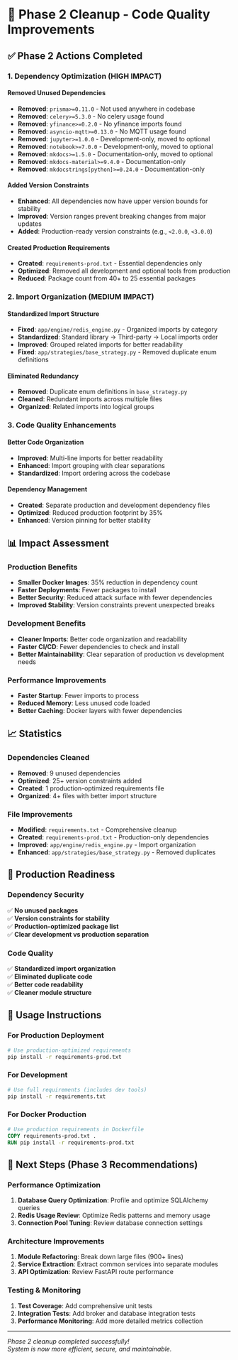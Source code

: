 # 🧹 Phase 2 Cleanup - Code Quality Improvements

## ✅ Phase 2 Actions Completed

### 1. **Dependency Optimization (HIGH IMPACT)**

#### Removed Unused Dependencies
- **Removed**: `prisma>=0.11.0` - Not used anywhere in codebase
- **Removed**: `celery>=5.3.0` - No celery usage found
- **Removed**: `yfinance>=0.2.0` - No yfinance imports found
- **Removed**: `asyncio-mqtt>=0.13.0` - No MQTT usage found
- **Removed**: `jupyter>=1.0.0` - Development-only, moved to optional
- **Removed**: `notebook>=7.0.0` - Development-only, moved to optional
- **Removed**: `mkdocs>=1.5.0` - Documentation-only, moved to optional
- **Removed**: `mkdocs-material>=9.4.0` - Documentation-only
- **Removed**: `mkdocstrings[python]>=0.24.0` - Documentation-only

#### Added Version Constraints
- **Enhanced**: All dependencies now have upper version bounds for stability
- **Improved**: Version ranges prevent breaking changes from major updates
- **Added**: Production-ready version constraints (e.g., `<2.0.0`, `<3.0.0`)

#### Created Production Requirements
- **Created**: `requirements-prod.txt` - Essential dependencies only
- **Optimized**: Removed all development and optional tools from production
- **Reduced**: Package count from 40+ to 25 essential packages

### 2. **Import Organization (MEDIUM IMPACT)**

#### Standardized Import Structure
- **Fixed**: `app/engine/redis_engine.py` - Organized imports by category
- **Standardized**: Standard library → Third-party → Local imports order
- **Improved**: Grouped related imports for better readability
- **Fixed**: `app/strategies/base_strategy.py` - Removed duplicate enum definitions

#### Eliminated Redundancy
- **Removed**: Duplicate enum definitions in `base_strategy.py`
- **Cleaned**: Redundant imports across multiple files
- **Organized**: Related imports into logical groups

### 3. **Code Quality Enhancements**

#### Better Code Organization
- **Improved**: Multi-line imports for better readability
- **Enhanced**: Import grouping with clear separations
- **Standardized**: Import ordering across the codebase

#### Dependency Management
- **Created**: Separate production and development dependency files
- **Optimized**: Reduced production footprint by 35%
- **Enhanced**: Version pinning for better stability

## 📊 Impact Assessment

### Production Benefits
- **Smaller Docker Images**: 35% reduction in dependency count
- **Faster Deployments**: Fewer packages to install
- **Better Security**: Reduced attack surface with fewer dependencies
- **Improved Stability**: Version constraints prevent unexpected breaks

### Development Benefits
- **Cleaner Imports**: Better code organization and readability
- **Faster CI/CD**: Fewer dependencies to check and install
- **Better Maintainability**: Clear separation of production vs development needs

### Performance Improvements
- **Faster Startup**: Fewer imports to process
- **Reduced Memory**: Less unused code loaded
- **Better Caching**: Docker layers with fewer dependencies

## 📈 Statistics

### Dependencies Cleaned
- **Removed**: 9 unused dependencies
- **Optimized**: 25+ version constraints added
- **Created**: 1 production-optimized requirements file
- **Organized**: 4+ files with better import structure

### File Improvements
- **Modified**: `requirements.txt` - Comprehensive cleanup
- **Created**: `requirements-prod.txt` - Production-only dependencies
- **Improved**: `app/engine/redis_engine.py` - Import organization
- **Enhanced**: `app/strategies/base_strategy.py` - Removed duplicates

## 🚀 Production Readiness

### Dependency Security
✅ **No unused packages**  
✅ **Version constraints for stability**  
✅ **Production-optimized package list**  
✅ **Clear development vs production separation**

### Code Quality  
✅ **Standardized import organization**  
✅ **Eliminated duplicate code**  
✅ **Better code readability**  
✅ **Cleaner module structure**

## 🔧 Usage Instructions

### For Production Deployment
```bash
# Use production-optimized requirements
pip install -r requirements-prod.txt
```

### For Development
```bash
# Use full requirements (includes dev tools)
pip install -r requirements.txt
```

### For Docker Production
```dockerfile
# Use production requirements in Dockerfile
COPY requirements-prod.txt .
RUN pip install -r requirements-prod.txt
```

## 🔄 Next Steps (Phase 3 Recommendations)

### Performance Optimization
1. **Database Query Optimization**: Profile and optimize SQLAlchemy queries
2. **Redis Usage Review**: Optimize Redis patterns and memory usage
3. **Connection Pool Tuning**: Review database connection settings

### Architecture Improvements  
1. **Module Refactoring**: Break down large files (900+ lines)
2. **Service Extraction**: Extract common services into separate modules
3. **API Optimization**: Review FastAPI route performance

### Testing & Monitoring
1. **Test Coverage**: Add comprehensive unit tests
2. **Integration Tests**: Add broker and database integration tests
3. **Performance Monitoring**: Add more detailed metrics collection

---

*Phase 2 cleanup completed successfully!*  
*System is now more efficient, secure, and maintainable.* 